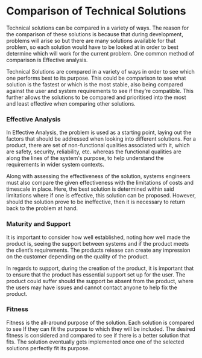 # Comparison of Technical Solutions

Technical solutions can be compared in a variety of ways. The reason for the comparison of these solutions is because that during development, problems will arise so but there are many solutions available for that problem, so each solution would have to be looked at in order to best determine which will work for the current problem. One common method of comparison is Effective analysis.

Technical Solutions are compared in a variety of ways in order to see which one performs best to its purpose. This could be comparison to see what solution is the fastest or which is the most stable, also being compared against the user and system requirements to see if they’re compatible. This further allows the solutions to be compared and prioritised into the most and least effective when comparing other solutions.  

### Effective Analysis
In Effective Analysis, the problem is used as a starting point, laying out the factors that should be addressed when looking into different solutions. For a product, there are set of non-functional qualities associated with it, which are safety, security, reliability, etc. whereas the functional qualities are along the lines of the system's purpose, to help understand the requirements in wider system contexts.

Along with assessing the effectiveness of the solution, systems engineers must also compare the given effectiveness with the limitations of costs and timescale in place. Here, the best solution is determined within said limitations where if one is effective, this solution can be proposed. However, should the solution prove to be ineffective, then it is necessary to return back to the problem at hand.

### Maturity and Support
It is important to consider how well established, noting how well made the product is, seeing the support between systems and if the product meets the client’s requirements. The products release can create any impression on the customer depending on the quality of the product.

In regards to support, during the creation of the product, it is important that to ensure that the product has essential support set up for the user. The product could suffer should the support be absent from the product, where the users may have issues and cannot contact anyone to help fix the product.

### Fitness
Fitness is the all-around purpose of the solution. Each solution is compared to see If they can fit the purpose to which they will be included. The desired fitness is considered and compared to see if there is a better solution that fits. The solution eventually gets implemented once one of the selected solutions perfectly fit its purpose.
